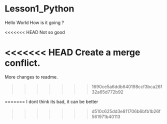 # Lesson1_Python

Hello World How is it going ?

<<<<<<< HEAD
Not so good

<<<<<<< HEAD
Create a merge conflict.
=======
More changes to readme.
>>>>>>> 1690ce5a6ddb640198ccf3bca26f32a65d772b92

=======
I dont think its bad, it can be better
>>>>>>> d510c625dd3e811706b6bfb1b26f561971b40113
